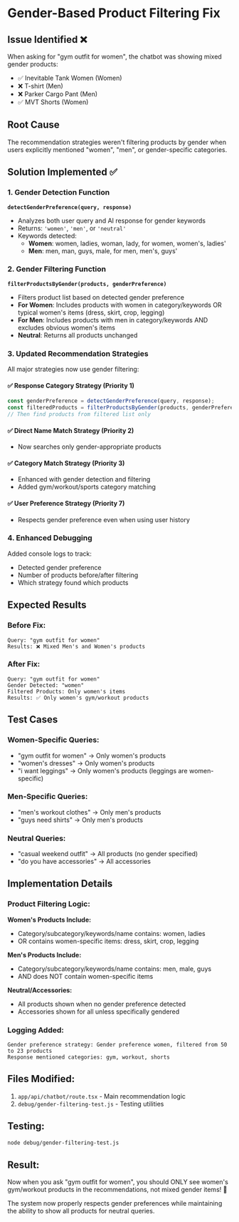 # Gender-Based Product Filtering Fix

## Issue Identified ❌
When asking for "gym outfit for women", the chatbot was showing mixed gender products:
- ✅ Inevitable Tank Women (Women)
- ❌ T-shirt (Men) 
- ❌ Parker Cargo Pant (Men)
- ✅ MVT Shorts (Women)

## Root Cause
The recommendation strategies weren't filtering products by gender when users explicitly mentioned "women", "men", or gender-specific categories.

## Solution Implemented ✅

### 1. Gender Detection Function
**`detectGenderPreference(query, response)`**
- Analyzes both user query and AI response for gender keywords
- Returns: `'women'`, `'men'`, or `'neutral'`
- Keywords detected:
  - **Women**: women, ladies, woman, lady, for women, women's, ladies'
  - **Men**: men, man, guys, male, for men, men's, guys'

### 2. Gender Filtering Function  
**`filterProductsByGender(products, genderPreference)`**
- Filters product list based on detected gender preference
- **For Women**: Includes products with women in category/keywords OR typical women's items (dress, skirt, crop, legging)
- **For Men**: Includes products with men in category/keywords AND excludes obvious women's items
- **Neutral**: Returns all products unchanged

### 3. Updated Recommendation Strategies

All major strategies now use gender filtering:

#### ✅ Response Category Strategy (Priority 1)
```typescript
const genderPreference = detectGenderPreference(query, response);
const filteredProducts = filterProductsByGender(products, genderPreference);
// Then find products from filtered list only
```

#### ✅ Direct Name Match Strategy (Priority 2)
- Now searches only gender-appropriate products

#### ✅ Category Match Strategy (Priority 3) 
- Enhanced with gender detection and filtering
- Added gym/workout/sports category matching

#### ✅ User Preference Strategy (Priority 7)
- Respects gender preference even when using user history

### 4. Enhanced Debugging
Added console logs to track:
- Detected gender preference
- Number of products before/after filtering
- Which strategy found which products

## Expected Results

### Before Fix:
```
Query: "gym outfit for women"
Results: ❌ Mixed Men's and Women's products
```

### After Fix:
```
Query: "gym outfit for women" 
Gender Detected: "women"
Filtered Products: Only women's items
Results: ✅ Only women's gym/workout products
```

## Test Cases

### Women-Specific Queries:
- "gym outfit for women" → Only women's products
- "women's dresses" → Only women's products  
- "i want leggings" → Only women's products (leggings are women-specific)

### Men-Specific Queries:
- "men's workout clothes" → Only men's products
- "guys need shirts" → Only men's products

### Neutral Queries:
- "casual weekend outfit" → All products (no gender specified)
- "do you have accessories" → All accessories

## Implementation Details

### Product Filtering Logic:
**Women's Products Include:**
- Category/subcategory/keywords/name contains: women, ladies
- OR contains women-specific items: dress, skirt, crop, legging

**Men's Products Include:**  
- Category/subcategory/keywords/name contains: men, male, guys
- AND does NOT contain women-specific items

**Neutral/Accessories:**
- All products shown when no gender preference detected
- Accessories shown for all unless specifically gendered

### Logging Added:
```
Gender preference strategy: Gender preference women, filtered from 50 to 23 products
Response mentioned categories: gym, workout, shorts
```

## Files Modified:
1. `app/api/chatbot/route.tsx` - Main recommendation logic
2. `debug/gender-filtering-test.js` - Testing utilities

## Testing:
```bash
node debug/gender-filtering-test.js
```

## Result:
Now when you ask "gym outfit for women", you should ONLY see women's gym/workout products in the recommendations, not mixed gender items! 🎉

The system now properly respects gender preferences while maintaining the ability to show all products for neutral queries.
